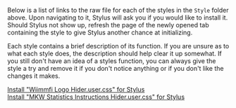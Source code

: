 Below is a list of links to the raw file for each of the styles in the `Style` folder above. Upon navigating to it, Stylus will ask you if you would like to install it. Should Stylus not show up, refresh the page of the newly opened tab containing the style to give Stylus another chance at initializing. 

Each style contains a brief description of its function. If you are unsure as to what each style does, the description should help clear it up somewhat. If you still don't have an idea of a styles function, you can always give the style a try and remove it if you don't notice anything or if you don't like the changes it makes.  

[Install "Wiimmfi Logo Hider.user.css" for Stylus](https://gitlab.com/___Neopolitan/CSS-Tweaks/-/raw/main/Stylus/wiimmfi.de/Style/Wiimmfi%20Logo%20Hider.user.css)  
[Install "MKW Statistics Instructions Hider.user.css" for Stylus](https://gitlab.com/___Neopolitan/CSS-Tweaks/-/raw/main/Stylus/wiimmfi.de/Style/MKW%20Statistics%20Instructions%20Hider.user.css)  